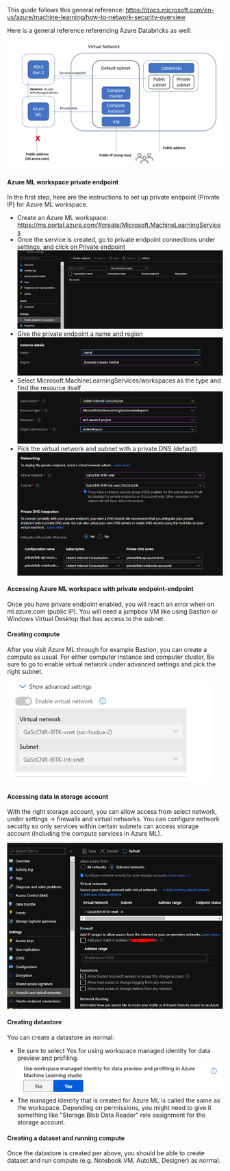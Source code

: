 This guide follows this general reference: https://docs.microsoft.com/en-us/azure/machine-learning/how-to-network-security-overview

Here is a general reference referencing Azure Databricks as well:

![adbaad](/networking/images/arch.PNG)

#### Azure ML workspace private endpoint
In the first step, here are the instructions to set up private endpoint (Private IP) for Azure ML workspace.

* Create an Azure ML workspace: https://ms.portal.azure.com/#create/Microsoft.MachineLearningServices
* Once the service is created, go to private endpoint connections under settings, and click on Private endpoint
![adbaad](/networking/images/private.PNG)
* Give the private endpoint a name and region
![adbaad](/networking/images/region.PNG)
* Select Microsoft.MachineLearningServices/workspaces as the type and find the resource itself
![adbaad](/networking/images/settings.PNG)
* Pick the virtual network and subnet with a private DNS (default)
![adbaad](/networking/images/network.PNG)

#### Accessing Azure ML workspace with private endpoint-endpoint
Once you have private endpoint enabled, you will reach an error when on ml.azure.com (public IP). You will need a jumpbox VM like using Bastion or Windows Virtual Desktop that has access to the subnet.

#### Creating compute
After you visit Azure ML through for example Bastion, you can create a compute as usual. For either computer instance and computer cluster, Be sure to go to enable virtual network under advanced settings and pick the right subnet.

![adbaad](/networking/images/compute.PNG)

#### Accessing data in storage account
With the right storage account, you can allow access from select network, under settings -> firewalls and virtual networks. You can configure network security so only services within certain subnets can access storage account (including the compute services in Azure ML).

![adbaad](/networking/images/storage.PNG)

#### Creating datastore
You can create a datastore as normal: 
* Be sure to select Yes for using workspace managed identity for data preview and profiling.
![adbaad](/networking/images/mi.PNG)
* The managed identity that is created for Azure ML is called the same as the workspace. Depending on permissions, you might need to give it something like "Storage Blob Data Reader" role assignment for the storage account.

#### Creating a dataset and running compute
Once the datastore is created per above, you should be able to create dataset and run compute (e.g. Notebook VM, AutoML, Designer) as normal.


